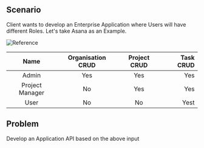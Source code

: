 ## Scenario

Client wants to develop an Enterprise Application where Users will have different Roles. Let's take Asana as an Example.

<!-- roleAPI.png comes here -->
![Reference](https://github.com/ganeshmani/solve_scenarios/blob/master/Image_References/roleAPI.png)

| Name                | Organisation CRUD | Project CRUD  | Task CRUD |
|    :---:            |     :---:         |    :---:      |  ------:  | 
| Admin               |      Yes          |     Yes       |    Yes    |
| Project Manager     |      No           |     Yes       |    Yes    |
| User                |      No           |      No       |    Yest   |

## Problem

Develop an Application API based on the above input
